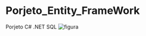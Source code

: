 # Porjeto_Entity_FrameWork
Porjeto C# .NET SQL 
![figura](https://github.com/fe-clemente/Porjeto_Entity_FrameWork/assets/139177777/538c0bdd-b298-4681-b107-6d19d9485ae8)
